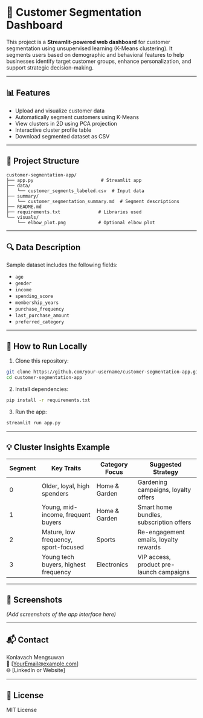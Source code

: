 
# 🧠 Customer Segmentation Dashboard

This project is a **Streamlit-powered web dashboard** for customer segmentation using unsupervised learning (K-Means clustering). It segments users based on demographic and behavioral features to help businesses identify target customer groups, enhance personalization, and support strategic decision-making.

---

## 📊 Features

- Upload and visualize customer data
- Automatically segment customers using K-Means
- View clusters in 2D using PCA projection
- Interactive cluster profile table
- Download segmented dataset as CSV

---

## 📁 Project Structure

```
customer-segmentation-app/
├── app.py                         # Streamlit app
├── data/
│   └── customer_segments_labeled.csv  # Input data
├── summary/
│   └── customer_segmentation_summary.md  # Segment descriptions
├── README.md
├── requirements.txt              # Libraries used
└── visuals/
    └── elbow_plot.png            # Optional elbow plot
```

---

## 🔍 Data Description

Sample dataset includes the following fields:
- `age`
- `gender`
- `income`
- `spending_score`
- `membership_years`
- `purchase_frequency`
- `last_purchase_amount`
- `preferred_category`

---

## 📌 How to Run Locally

1. Clone this repository:
```bash
git clone https://github.com/your-username/customer-segmentation-app.git
cd customer-segmentation-app
```

2. Install dependencies:
```bash
pip install -r requirements.txt
```

3. Run the app:
```bash
streamlit run app.py
```

---

## 💡 Cluster Insights Example

| Segment | Key Traits                                | Category Focus     | Suggested Strategy                        |
|---------|--------------------------------------------|--------------------|--------------------------------------------|
| 0       | Older, loyal, high spenders                | Home & Garden      | Gardening campaigns, loyalty offers       |
| 1       | Young, mid-income, frequent buyers         | Home & Garden      | Smart home bundles, subscription offers   |
| 2       | Mature, low frequency, sport-focused       | Sports             | Re-engagement emails, loyalty rewards     |
| 3       | Young tech buyers, highest frequency       | Electronics        | VIP access, product pre-launch campaigns  |

---

## 📸 Screenshots

*(Add screenshots of the app interface here)*

---

## 📬 Contact

Konlavach Mengsuwan  
📧 [YourEmail@example.com]  
🌐 [LinkedIn or Website]  

---

## 📝 License

MIT License
